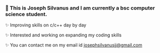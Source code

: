 ### 🌟 This is Joseph Silvanus and I am currently a bsc computer science student.

✨ Improving skills on c/c++ day by day

✨ Interested and working on expanding my coding skills

✨ You can contact me on my email id
  josephsilvanusjj@gmail.com

